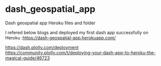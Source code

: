 # dash_geospatial_app
Dash geospatial app Heroku files and folder 

I refered below blogs and deployed my first dash app successfully on Heroku :https://dash-geospatial-app.herokuapp.com/

https://dash.plotly.com/deployment
https://community.plotly.com/t/deploying-your-dash-app-to-heroku-the-magical-guide/46723

